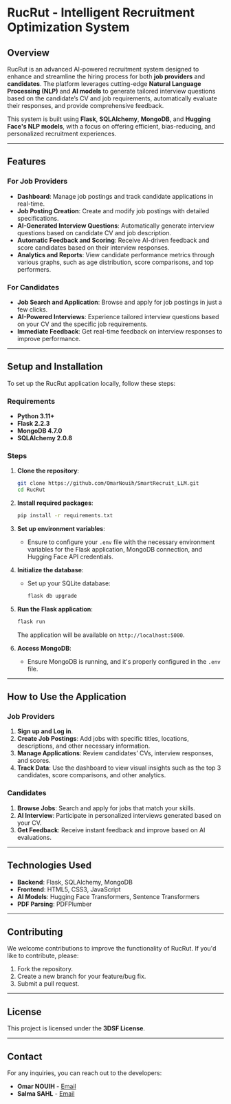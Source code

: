 # **RucRut - Intelligent Recruitment Optimization System**

## **Overview**
RucRut is an advanced AI-powered recruitment system designed to enhance and streamline the hiring process for both **job providers** and **candidates**. The platform leverages cutting-edge **Natural Language Processing (NLP)** and **AI models** to generate tailored interview questions based on the candidate’s CV and job requirements, automatically evaluate their responses, and provide comprehensive feedback.

This system is built using **Flask**, **SQLAlchemy**, **MongoDB**, and **Hugging Face's NLP models**, with a focus on offering efficient, bias-reducing, and personalized recruitment experiences.

---

<!---
 ## **Video Walkthrough**

[Embed your explanatory video here]

> *(Place the link or embedded video that explains how the application works)*

---
--->

## **Features**

### **For Job Providers**
- **Dashboard**: Manage job postings and track candidate applications in real-time.
- **Job Posting Creation**: Create and modify job postings with detailed specifications.
- **AI-Generated Interview Questions**: Automatically generate interview questions based on candidate CV and job description.
- **Automatic Feedback and Scoring**: Receive AI-driven feedback and score candidates based on their interview responses.
- **Analytics and Reports**: View candidate performance metrics through various graphs, such as age distribution, score comparisons, and top performers.

### **For Candidates**
- **Job Search and Application**: Browse and apply for job postings in just a few clicks.
- **AI-Powered Interviews**: Experience tailored interview questions based on your CV and the specific job requirements.
- **Immediate Feedback**: Get real-time feedback on interview responses to improve performance.

---

## **Setup and Installation**

To set up the RucRut application locally, follow these steps:

### **Requirements**
- **Python 3.11+**
- **Flask 2.2.3**
- **MongoDB 4.7.0**
- **SQLAlchemy 2.0.8**

### **Steps**
1. **Clone the repository**:
   ```bash
   git clone https://github.com/OmarNouih/SmartRecruit_LLM.git
   cd RucRut
   ```

2. **Install required packages**:
   ```bash
   pip install -r requirements.txt
   ```

3. **Set up environment variables**:
   - Ensure to configure your `.env` file with the necessary environment variables for the Flask application, MongoDB connection, and Hugging Face API credentials.

4. **Initialize the database**:
   - Set up your SQLite database:
     ```bash
     flask db upgrade
     ```

5. **Run the Flask application**:
   ```bash
   flask run
   ```
   The application will be available on `http://localhost:5000`.

6. **Access MongoDB**:
   - Ensure MongoDB is running, and it's properly configured in the `.env` file.

---

## **How to Use the Application**

### **Job Providers**
1. **Sign up and Log in**.
2. **Create Job Postings**: Add jobs with specific titles, locations, descriptions, and other necessary information.
3. **Manage Applications**: Review candidates’ CVs, interview responses, and scores.
4. **Track Data**: Use the dashboard to view visual insights such as the top 3 candidates, score comparisons, and other analytics.

### **Candidates**
1. **Browse Jobs**: Search and apply for jobs that match your skills.
2. **AI Interview**: Participate in personalized interviews generated based on your CV.
3. **Get Feedback**: Receive instant feedback and improve based on AI evaluations.

---

## **Technologies Used**

- **Backend**: Flask, SQLAlchemy, MongoDB
- **Frontend**: HTML5, CSS3, JavaScript
- **AI Models**: Hugging Face Transformers, Sentence Transformers
- **PDF Parsing**: PDFPlumber

---

## **Contributing**

We welcome contributions to improve the functionality of RucRut. If you'd like to contribute, please:

1. Fork the repository.
2. Create a new branch for your feature/bug fix.
3. Submit a pull request.

---

## **License**

This project is licensed under the **3DSF License**.

---

## **Contact**

For any inquiries, you can reach out to the developers:

- **Omar NOUIH** - [Email](omarnouih@gmail.com)
- **Salma SAHL** - [Email](sahlsalma56@gmail.com)
